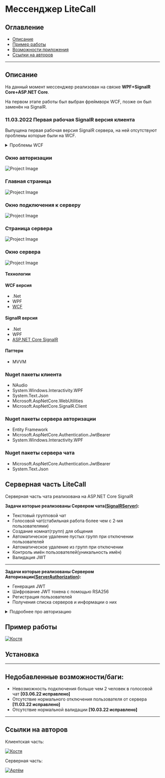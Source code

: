 # Мессенджер LiteCall

## __Оглавление__

- [Описание](#Описание)
- [Пример работы](#Пример-работы)
- [Возможности приложения](#Что-может-делать-приложение?)
- [Ссылки на авторов](#Ссылки-на-авторов)

---

## __Описание__

На данный момент мессенджер реализован на связке **WPF+SignalR Core+ASP.NET Core**.

На первом этапе работы был выбран фреймворк WCF, позже он был заменён на SignalR.

### __11.03.2022__ Первая  рабочая SignalR версия клиента
Выпущена первая рабочая версия SignalR сервера, на ней отсутствуют проблемы которые были на WCF.

<details>
<summary>Проблемы WCF</summary>
<br>

- При проверке в глобальной сети столкнулись с серьезными проблемами тайм-аута(когда вы хотите использовать дуплексный сервис в течение длительного времени). Нам пришлось периодически совершать сервисные вызовы, чтобы поддерживать клиентские соединения
- Нет автоматической обработки разрыва соединений, приходиться при каждом обратном вызове отлавливать ошибки через try catch{ } и удалять клиентов с которыми потеряно соединение (на котором выдало исключение)
- Сложная интеграция с клиентом т.к. VS 2022 не поддерживает нормальную генерацию proxy(прокси), а использовать SVCutil затратно по времени 

</details>


### __Окно авторизации__

![Project Image](https://github.com/user-attachments/assets/06520c9b-a20e-41d1-816d-690975db1578)

### __Главная страница__
![Project Image](https://github.com/user-attachments/assets/1b767ac7-a27f-4530-8890-39aaa15c110b)

### __Окно подключения к серверу__

![Project Image](https://github.com/user-attachments/assets/99cf3da8-788c-46f5-8708-533e69b35e4a)


### __Страница сервера__

![Project Image](https://github.com/user-attachments/assets/0091bd2d-00aa-4c1a-b899-7269cec0825f)


### __Окно сервера__

![Project Image](https://github.com/Nutr1k/LiteCall/blob/master/ReadmeAssets/ServerConsol.png)

#### Технологии

#### **WCF версия**
- .Net
- WPF
- [WCF](https://docs.microsoft.com/ru-ru/dotnet/framework/wcf/whats-wcf)

#### **SignalR версия**

- .Net
- WPF
- [ASP.NET Core SignalR](https://docs.microsoft.com/ru-ru/aspnet/core/signalr/introduction?view=aspnetcore-6.0)

#### Паттерн
- MVVM

### Nuget пакеты клиента
- NAudio
- System.Windows.Interactivity.WPF
- System.Text.Json
- Microsoft.AspNetCore.WebUtilities
- Microsoft.AspNetCore.SignalR.Client

### Nuget пакеты сервера авторизации
- Entity Framework
- Microsoft.AspNetCore.Authentication.JwtBearer
- System.Windows.Interactivity.WPF

### Nuget пакеты сервера чата
- Microsoft.AspNetCore.Authentication.JwtBearer
- System.Text.Json

## __Серверная часть LiteCall__
Серверная часть чата реализована на ASP.NET Core SignalR

**Задачи которые реализованы Сервером чата([SignalRServer](https://github.com/Nutr1k/LiteCall/tree/master/SignalRServer)):**
- Текстовый групповой чат
- Голосовой чат(стабильная работа более чем с 2-мя пользователями)
- Создание комнат(групп) для общения
- Автоматическое удаление пустых групп при отключении пользователей
- Автоматическое удаление из групп при отключении
- Контроль имён пользователей(уникальность имён)
- Валидация JWT

****

**Задачи которые реализованы Сервером Авторизации([ServerAuthorization](https://github.com/Nutr1k/LiteCall/tree/master/ServerAuthorization)):**
- Генерация JWT
- Шифрование JWT токена с помощью RSA256
- Регистрация пользователей
- Получения списка серверов и информации о них

<details>
<summary>Подробнее про авторизацию</summary>
<br>
Пароль при передаче шифруются однонаправленным алгоритмом SHA-1, целостность передачи важных данных гарантирует Json Web Token. Json Web Token зашифрован с помощью алгоритма SHA-256

**Используемая JWT конструкция**

В полезной нагрузке расположена информация об имени пользователя,его роли, времени действия токена.
<br>
![Project Image](https://github.com/Nutr1k/LiteCall/blob/master/ReadmeAssets/JWT.png)

</details>

## __Пример работы__
[![Костя](https://img.shields.io/badge/-YouTube-1C1C22?style=for-the-badge&logo=youtube&logoColor=red)](https://www.youtube.com/watch?v=pfsmiTj0sig)
## __Установка__

---
## __Недобавленные возможности/баги:__
- Невозможность подключения больше чем 2 человек в голосовой чат __[03.06.22 исправлено]__
- Отсутствие нормального отключения пользователя от сервера __[11.03.22 исправлено]__
- Отсутствие нормальной валидации __[10.03.22 исправлено]__
---
## __Ссылки на авторов__

Клиентская часть:

[![Костя](https://img.shields.io/badge/-Костя-1C1C22?style=for-the-badge&logo=vk&logoColor=blue)](https://vk.com/jessnjake)


Серверная часть:

[![Артём](https://img.shields.io/badge/-Артём-1C1C22?style=for-the-badge&logo=telegram)](https://t.me/artemK6484)



